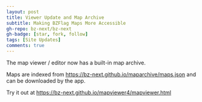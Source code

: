 ```yaml
---
layout: post
title: Viewer Update and Map Archive
subtitle: Making BZFlag Maps More Accessible
gh-repo: bz-next/bz-next
gh-badge: [star, fork, follow]
tags: [Site Updates]
comments: true
---
```


The map viewer / editor now has a built-in map archive.

Maps are indexed from https://bz-next.github.io/maparchive/maps.json and can be downloaded by the app.

Try it out at https://bz-next.github.io/mapviewer4/mapviewer.html
